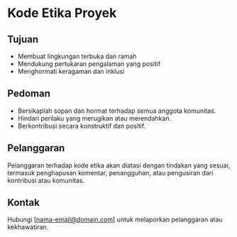 # Kode Etika Proyek

## Tujuan

- Membuat lingkungan terbuka dan ramah
- Mendukung pertukaran pengalaman yang positif
- Menghormati keragaman dan inklusi

## Pedoman

- Bersikaplah sopan dan hormat terhadap semua anggota komunitas.
- Hindari perilaku yang merugikan atau merendahkan.
- Berkontribusi secara konstruktif dan positif.

## Pelanggaran

Pelanggaran terhadap kode etika akan diatasi dengan tindakan yang sesuai, termasuk penghapusan komentar, penangguhan, atau pengusiran dari kontribusi atau komunitas.

## Kontak

Hubungi [nama-email@domain.com] untuk melaporkan pelanggaran atau kekhawatiran.

